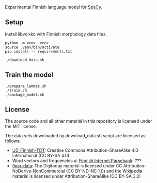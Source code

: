 Experimental Finnish language model for [SpaCy](https://spacy.io/).

## Setup

Install libvoikko with Finnish morphology data files.

```
python -m venv .venv
source .venv/bin/activate
pip install -r requirements.txt

./download_data.sh
```

## Train the model

```
./prepare_lemmas.sh
./train.sh
./package_model.sh
```

## License

The source code and all other material in this repository is licensed
under the MIT license.

The data sets downloaded by download_data.sh script are licensed as follows:
* [UD_Finnish-TDT](https://github.com/UniversalDependencies/UD_Finnish-TDT): Creative Commons Attribution-ShareAlike 4.0 International (CC BY-SA 4.0)
* Word vectors and frequencies at [Finnish Internet Parsebank](https://turkunlp.org/finnish_nlp.html#parsebank): ???
* [finer-data](https://github.com/mpsilfve/finer-data): The Digitoday material is licensed under CC Attribution-NoDerivs-NonCommercial (CC BY-ND-NC 1.0) and the Wikipedia material is licensed under Attribution-ShareAlike (CC BY-SA 3.0)
